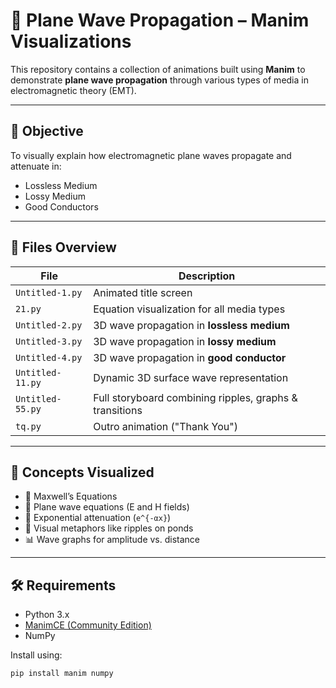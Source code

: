 # 🌊 Plane Wave Propagation – Manim Visualizations

This repository contains a collection of animations built using **Manim** to demonstrate **plane wave propagation** through various types of media in electromagnetic theory (EMT).

---

## 🎯 Objective

To visually explain how electromagnetic plane waves propagate and attenuate in:
- Lossless Medium
- Lossy Medium
- Good Conductors

---

## 📂 Files Overview

| File | Description |
|------|-------------|
| `Untitled-1.py` | Animated title screen |
| `21.py` | Equation visualization for all media types |
| `Untitled-2.py` | 3D wave propagation in **lossless medium** |
| `Untitled-3.py` | 3D wave propagation in **lossy medium** |
| `Untitled-4.py` | 3D wave propagation in **good conductor** |
| `Untitled-11.py` | Dynamic 3D surface wave representation |
| `Untitled-55.py` | Full storyboard combining ripples, graphs & transitions |
| `tq.py` | Outro animation ("Thank You") |

---

## 🧠 Concepts Visualized

- 📘 Maxwell’s Equations
- 📐 Plane wave equations (E and H fields)
- 🔁 Exponential attenuation (`e^{-αx}`)
- 🧊 Visual metaphors like ripples on ponds
- 📊 Wave graphs for amplitude vs. distance

---

## 🛠 Requirements

- Python 3.x  
- [ManimCE (Community Edition)](https://docs.manim.community/)  
- NumPy

Install using:
```bash
pip install manim numpy
